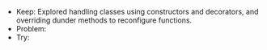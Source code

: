 - Keep: Explored handling classes using constructors and decorators, and overriding dunder methods to reconfigure functions.
- Problem: 
- Try: 
